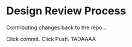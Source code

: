 # Design Review Process

Contributing changes back to the repo...

Click commit. Click Push. TADAAAA
